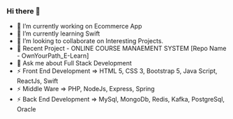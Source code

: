 ### Hi there 👋



- 🔭 I’m currently working on Ecommerce App
- 🌱 I’m currently learning Swift
- 👯 I’m looking to collaborate on Interesting Projects.
- 🔭 Recent Project - ONLINE COURSE MANAEMENT SYSTEM [Repo Name - OwnYourPath_E-Learn]
- 💬 Ask me about Full Stack Development
- ⚡ Front End Development => HTML 5, CSS 3, Bootstrap 5, Java Script, ReactJs, Swift
- ⚡ Middle Ware => PHP, NodeJs, Express, Spring
- ⚡ Back End Development => MySql, MongoDb, Redis, Kafka, PostgreSql, Oracle

